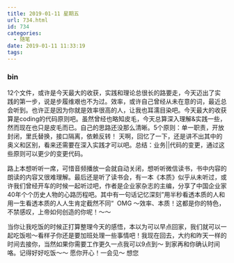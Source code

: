 ```yaml
---
title: 2019-01-11 星期五
url: 734.html
id: 734
categories:
  - 随笔
date: 2019-01-11 11:33:19
tags:
---
```


### bin

12个文件，或许是今天最大的收获，实践和理论总很长的路要走，今天迈出了实践的第一步，说是步履维艰也不为过。效率，或许自己曾经从未在意的词，最近总会听到。也许正是因为你就是效率很高的人，让我也耳濡目染吧。今天最大的收获算是coding的代码原则吧。虽然曾经也略知皮毛，今天总算深入理解&实践一些，然而现在也只是皮毛而已。自己的思路还没那么清晰。5个原则：单一职责，开放封闭，里氏替换，接口隔离，依赖反转！ 天啊，回忆了一下，还是讲不出其中的奥义和区别，看来还需要在深入实践才可以吧。总结：业务||代码的变更，通过这些原则可以更少的变更代码。

路上本想听听一席，可惜音频播放一会就自动关闭，想听听微信读书，书中内容的朗读的内容又很难理解。最后还是听了读书会，有一本《本质》似乎从未听过，或许我们曾经开车的时候一起听过吧，作者是企业家杂志的主编，分享了中国企业家40年个个历史人物的心路历程吧。其中有一句话记忆深刻”用半秒看透本质的人和用一生看透本质的人人生肯定截然不同“  OMG ～效率、本质！这都是你的特色，不禁感叹，上帝如何创造的你呢！～～

当你让我吃饭的时候正打算整理今天的感悟，本以为可以早点回家，我们就可以一起吃饭啦～看样子你还是要加班处理一些事情吧！我现在回去，大约和昨天一样的时间去接你，当然如果你需要工作更久一点我可以9点到～ 到家再和你确认时间咯。记得好好吃饭～～ 愿你开心！一会见～ 想您